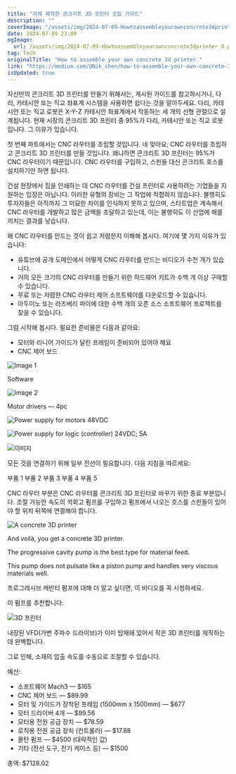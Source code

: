```yaml
---
title: "자체 제작한 콘크리트 3D 프린터 조립 가이드"
description: ""
coverImage: "/assets/img/2024-07-09-Howtoassembleyourownconcrete3dprinter_0.png"
date: 2024-07-09 23:09
ogImage: 
  url: /assets/img/2024-07-09-Howtoassembleyourownconcrete3dprinter_0.png
tag: Tech
originalTitle: "How to assemble your own concrete 3d printer."
link: "https://medium.com/@Nik_chen/how-to-assemble-your-own-concrete-3d-printer-4e6da490b6e6"
isUpdated: true
---
```






자신만의 콘크리트 3D 프린터를 만들기 위해서는, 게시된 가이드를 참고하시거나, 다리, 카테시안 또는 직교 좌표계 시스템을 사용하면 쉽다는 것을 알아두세요. 다리, 카테시안 또는 직교 로봇은 X-Y-Z 카테시안 좌표계에서 작동하는 세 개의 선형 관절으로 설계됩니다. 현재 시장의 콘크리트 3D 프린터 중 95%가 다리, 카테시안 또는 직교 로봇입니다. 그 이유가 있습니다.

첫 번째 파트에서는 CNC 라우터를 조립할 것입니다. 네 맞아요; CNC 라우터를 조립하고 콘크리트 3D 프린터를 만들 것입니다. 왜냐하면 콘크리트 3D 프린터는 95%가 CNC 라우터이기 때문입니다. CNC 라우터를 구입하고, 스핀들 대신 콘크리트 호스를 설치하기만 하면 됩니다.

건설 현장에서 집을 인쇄하는 데 CNC 라우터를 건설 프린터로 사용하려는 기업들을 지원하는 입장은 아닙니다. 이러한 유형의 장비는 그 작업에 적합하지 않습니다. 불행히도 투자자들은 아직까지 그 미묘한 차이를 인식하지 못하고 있으며, 스타트업은 계속해서 CNC 라우터를 개발하고 많은 금액을 조달하고 있는데, 이는 불행히도 이 산업에 해를 끼치는 결과를 낳습니다.

왜 CNC 라우터를 만드는 것이 쉽고 저렴한지 이해해 봅시다.
여기에 몇 가지 이유가 있습니다:
- 유튜브에 공개 도메인에서 어떻게 CNC 라우터를 만드는 비디오가 수천 개가 있습니다.
- 거의 모든 크기의 CNC 라우터를 만들기 위한 하드웨어 키트가 수백 개 이상 구매할 수 있습니다.
- 무료 또는 저렴한 CNC 라우터 제어 소프트웨어를 다운로드할 수 있습니다.
- 아두이노 또는 라즈베리 파이에 대한 수백 개의 오픈 소스 소프트웨어 프로젝트를 찾을 수 있습니다.

<div class="content-ad"></div>

그럼 시작해 봅시다. 필요한 준비물은 다음과 같아요:

- 모터와 리니어 가이드가 달린 프레임이 준비되어 있어야 해요
- CNC 제어 보드

<div class="content-ad"></div>


![Image 1](/assets/img/2024-07-09-Howtoassembleyourownconcrete3dprinter_1.png)

Software

![Image 2](/assets/img/2024-07-09-Howtoassembleyourownconcrete3dprinter_2.png)

Motor drivers — 4pc


<div class="content-ad"></div>


![Power supply for motors 48VDC](/assets/img/2024-07-09-Howtoassembleyourownconcrete3dprinter_3.png)

![Power supply for logic (controller) 24VDC; 5A](/assets/img/2024-07-09-Howtoassembleyourownconcrete3dprinter_4.png)


<div class="content-ad"></div>

![이미지](/assets/img/2024-07-09-Howtoassembleyourownconcrete3dprinter_5.png)

모든 것을 연결하기 위해 일부 전선이 필요합니다.
다음 지침을 따르세요:

부품 1
부품 2
부품 3
부품 4
부품 5

CNC 라우터 부분은 CNC 라우터를 콘크리트 3D 프린터로 바꾸기 위한 종료 부분입니다. 조절 가능한 속도의 석회고 펌프를 구입하고 펌프에서 나오는 호스를 스핀들이 있어야 할 위치 뒤쪽에 연결해야 합니다.

<div class="content-ad"></div>


![A concrete 3D printer](/assets/img/2024-07-09-Howtoassembleyourownconcrete3dprinter_6.png)

And voilà, you get a concrete 3D printer.

The progressive cavity pump is the best type for material feed.

This pump does not pulsate like a piston pump and handles very viscous materials well.


<div class="content-ad"></div>

프로그레시브 캐빈티 펌프에 대해 더 알고 싶다면, 이 비디오를 꼭 시청하세요.

이 펌프를 추천합니다:

![3D 프린터](/assets/img/2024-07-09-Howtoassembleyourownconcrete3dprinter_7.png)

내장된 VFD(가변 주파수 드라이브)가 이미 탑재돼 있어서 작은 3D 프린터를 제작하는 데 완벽합니다.

<div class="content-ad"></div>

그로 인해, 소재의 압출 속도를 수동으로 조절할 수 있습니다.

예산:

- 소프트웨어 Mach3 — $165
- CNC 제어 보드 — $89.99
- 모터 및 가이드가 장착된 프레임 (1500mm x 1500mm) — $677
- 모터 드라이버 4개 — $99.56
- 모터용 전원 공급 장치 — $78.59
- 로직용 전원 공급 장치 (컨트롤러) — $17.88
- 몰탄 펌프 — $4500 (대략적인 값)
- 기타 (전선 도구, 전기 케이스 등) — $1500

총액: $7128.02